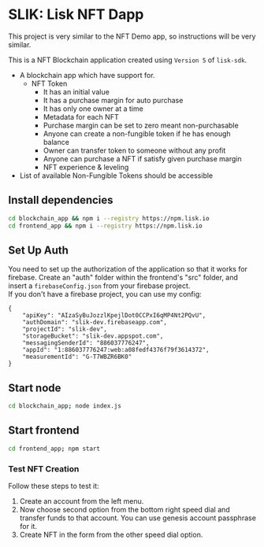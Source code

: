 # SLIK: Lisk NFT Dapp

This project is very similar to the NFT Demo app, so instructions will be very similar.

This is a NFT Blockchain application created using `Version 5` of `lisk-sdk`.

- A blockchain app which have support for.
  - NFT Token
    - It has an initial value
    - It has a purchase margin for auto purchase
    - It has only one owner at a time
    - Metadata for each NFT
    - Purchase margin can be set to zero meant non-purchasable
    - Anyone can create a non-fungible token if he has enough balance
    - Owner can transfer token to someone without any profit
    - Anyone can purchase a NFT if satisfy given purchase margin
    - NFT experience & leveling
- List of available Non-Fungible Tokens should be accessible

## Install dependencies

```bash
cd blockchain_app && npm i --registry https://npm.lisk.io
cd frontend_app && npm i --registry https://npm.lisk.io
```

## Set Up Auth
You need to set up the authorization of the application so that it works for firebase. Create an "auth" folder within the frontend's "src" folder,
and insert a `firebaseConfig.json` from your firebase project.  
If you don't have a firebase project, you can use my config:  
```
{
	"apiKey": "AIzaSyBuJozzlKpejlDot0CCPxI6qMP4Nt2PQvU",
	"authDomain": "slik-dev.firebaseapp.com",
	"projectId": "slik-dev",
	"storageBucket": "slik-dev.appspot.com",
	"messagingSenderId": "886037776247",
	"appId": "1:886037776247:web:a08fedf4376f79f3614372",
	"measurementId": "G-T7WBZR6BK0"
}
```

## Start node

```bash
cd blockchain_app; node index.js
```

## Start frontend

```bash
cd frontend_app; npm start
```

### Test NFT Creation

Follow these steps to test it:

1. Create an account from the left menu.
2. Now choose second option from the bottom right speed dial and transfer funds to that account. You can use genesis account passphrase for it.
3. Create NFT in the form from the other speed dial option.

